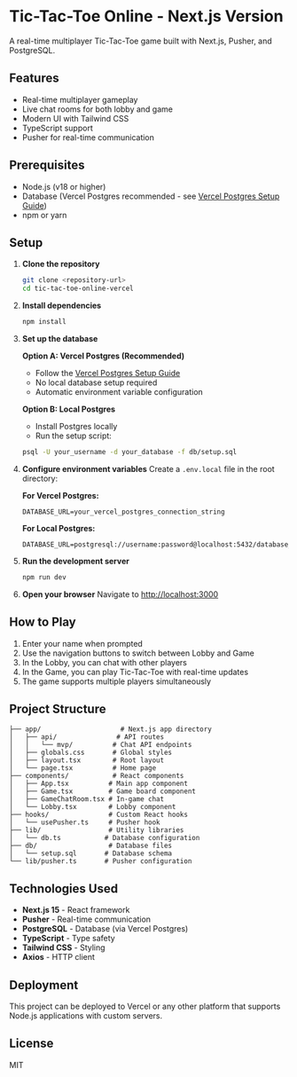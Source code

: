 # Tic-Tac-Toe Online - Next.js Version

A real-time multiplayer Tic-Tac-Toe game built with Next.js, Pusher, and PostgreSQL.

## Features

- Real-time multiplayer gameplay
- Live chat rooms for both lobby and game
- Modern UI with Tailwind CSS
- TypeScript support
- Pusher for real-time communication

## Prerequisites

- Node.js (v18 or higher)
- Database (Vercel Postgres recommended - see [Vercel Postgres Setup Guide](./VERCEL_POSTGRES_SETUP.md))
- npm or yarn

## Setup

1. **Clone the repository**
   ```bash
   git clone <repository-url>
   cd tic-tac-toe-online-vercel
   ```

2. **Install dependencies**
   ```bash
   npm install
   ```

3. **Set up the database**
   
   **Option A: Vercel Postgres (Recommended)**
   - Follow the [Vercel Postgres Setup Guide](./VERCEL_POSTGRES_SETUP.md)
   - No local database setup required
   - Automatic environment variable configuration
   
   **Option B: Local Postgres**
   - Install Postgres locally
   - Run the setup script:
   ```bash
   psql -U your_username -d your_database -f db/setup.sql
   ```

4. **Configure environment variables**
   Create a `.env.local` file in the root directory:
   
   **For Vercel Postgres:**
   ```env
   DATABASE_URL=your_vercel_postgres_connection_string
   ```
   
   **For Local Postgres:**
   ```env
   DATABASE_URL=postgresql://username:password@localhost:5432/database_name
   ```

5. **Run the development server**
   ```bash
   npm run dev
   ```

6. **Open your browser**
   Navigate to [http://localhost:3000](http://localhost:3000)

## How to Play

1. Enter your name when prompted
2. Use the navigation buttons to switch between Lobby and Game
3. In the Lobby, you can chat with other players
4. In the Game, you can play Tic-Tac-Toe with real-time updates
5. The game supports multiple players simultaneously

## Project Structure

```
├── app/                    # Next.js app directory
│   ├── api/               # API routes
│   │   └── mvp/          # Chat API endpoints
│   ├── globals.css       # Global styles
│   ├── layout.tsx        # Root layout
│   └── page.tsx          # Home page
├── components/           # React components
│   ├── App.tsx          # Main app component
│   ├── Game.tsx         # Game board component
│   ├── GameChatRoom.tsx # In-game chat
│   └── Lobby.tsx        # Lobby component
├── hooks/               # Custom React hooks
│   └── usePusher.ts     # Pusher hook
├── lib/                 # Utility libraries
│   └── db.ts           # Database configuration
├── db/                  # Database files
│   └── setup.sql       # Database schema
└── lib/pusher.ts       # Pusher configuration
```

## Technologies Used

- **Next.js 15** - React framework
- **Pusher** - Real-time communication
- **PostgreSQL** - Database (via Vercel Postgres)
- **TypeScript** - Type safety
- **Tailwind CSS** - Styling
- **Axios** - HTTP client

## Deployment

This project can be deployed to Vercel or any other platform that supports Node.js applications with custom servers.

## License

MIT
